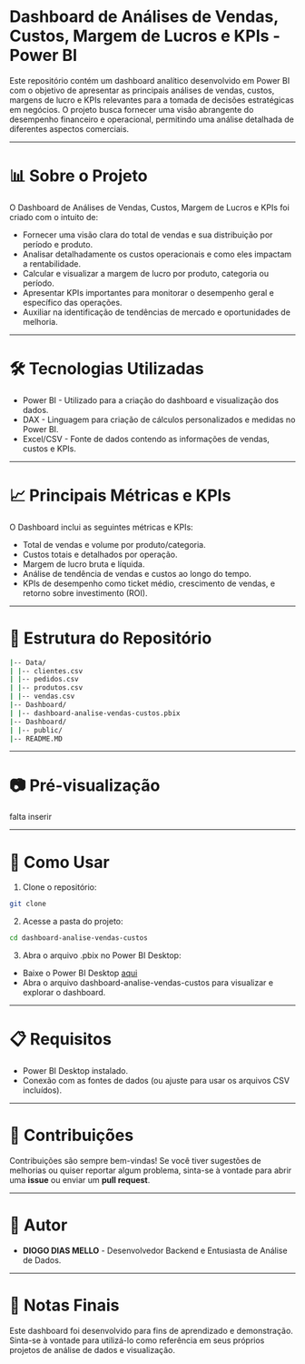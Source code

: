 # Dashboard de Análises de Vendas, Custos, Margem de Lucros e KPIs - Power BI

Este repositório contém um dashboard analítico desenvolvido em Power BI com o objetivo de apresentar as principais análises de vendas, custos, margens de lucro e KPIs relevantes para a tomada de decisões estratégicas em negócios. O projeto busca fornecer uma visão abrangente do desempenho financeiro e operacional, permitindo uma análise detalhada de diferentes aspectos comerciais.

---

# 📊 Sobre o Projeto

O Dashboard de Análises de Vendas, Custos, Margem de Lucros e KPIs foi criado com o intuito de:

- Fornecer uma visão clara do total de vendas e sua distribuição por período e produto.
- Analisar detalhadamente os custos operacionais e como eles impactam a rentabilidade.
- Calcular e visualizar a margem de lucro por produto, categoria ou período.
- Apresentar KPIs importantes para monitorar o desempenho geral e específico das operações.
- Auxiliar na identificação de tendências de mercado e oportunidades de melhoria.

---

# 🛠️ Tecnologias Utilizadas

- Power BI - Utilizado para a criação do dashboard e visualização dos dados.
- DAX - Linguagem para criação de cálculos personalizados e medidas no Power BI.
- Excel/CSV - Fonte de dados contendo as informações de vendas, custos e KPIs.

---

# 📈 Principais Métricas e KPIs

O Dashboard inclui as seguintes métricas e KPIs:

- Total de vendas e volume por produto/categoria.
- Custos totais e detalhados por operação.
- Margem de lucro bruta e líquida.
- Análise de tendência de vendas e custos ao longo do tempo.
- KPIs de desempenho como ticket médio, crescimento de vendas, e retorno sobre investimento (ROI).

---

# 📂 Estrutura do Repositório

```bash
|-- Data/
| |-- clientes.csv
| |-- pedidos.csv
| |-- produtos.csv
| |-- vendas.csv
|-- Dashboard/
| |-- dashboard-analise-vendas-custos.pbix
|-- Dashboard/
| |-- public/
|-- README.MD
```

---

# 📷 Pré-visualização

falta inserir

---

# 🚀 Como Usar

1. Clone o repositório:

```bash
git clone
```

2. Acesse a pasta do projeto:

```bash
cd dashboard-analise-vendas-custos
```

3. Abra o arquivo .pbix no Power BI Desktop:

- Baixe o Power BI Desktop <a href="https://www.microsoft.com/pt-br/download/details.aspx?id=58494">aqui</a>
- Abra o arquivo dashboard-analise-vendas-custos para visualizar e explorar o dashboard.

---

# 📋 Requisitos

- Power BI Desktop instalado.
- Conexão com as fontes de dados (ou ajuste para usar os arquivos CSV incluídos).

---

# 🤝 Contribuições

Contribuições são sempre bem-vindas! Se você tiver sugestões de melhorias ou quiser reportar algum problema, sinta-se à vontade para abrir uma **issue** ou enviar um **pull request**.

---

# 👤 Autor

- **DIOGO DIAS MELLO** - Desenvolvedor Backend e Entusiasta de Análise de Dados.

---

# 📝 Notas Finais

Este dashboard foi desenvolvido para fins de aprendizado e demonstração. Sinta-se à vontade para utilizá-lo como referência em seus próprios projetos de análise de dados e visualização.
